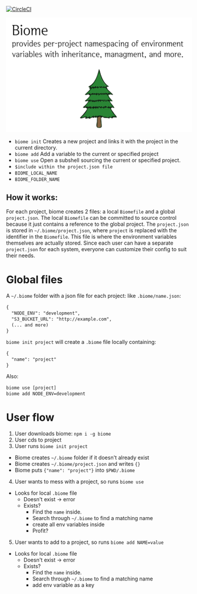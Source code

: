[![CircleCI](https://circleci.com/gh/1egoman/biome.svg?style=svg&circle-token=5cd1a8690f148661881840c868009db16f10370f)](https://circleci.com/gh/1egoman/biome)

![Biome: a small script to manage a user's environment variables](https://raw.githubusercontent.com/1egoman/biome/master/resources/hero.png)

- `biome init`
  Creates a new project and links it with the project in the current directory.
- `biome add`
  Add a variable to the current or specified project
- `biome use`
  Open a subshell sourcing the current or specified project.
- `$include within the project.json file`
- `BIOME_LOCAL_NAME`
- `BIOME_FOLDER_NAME`

## How it works:
For each project, biome creates 2 files: a local `Biomefile` and a global `project.json`. The local
`Biomefile` can be committed to source control because it just contains a reference to the global
project. The `project.json` is stored in `~/.biome/project.json`, where `project` is replaced with
the identifier in the `Biomefile`. This file is where the environment variables themselves are
actually stored. Since each user can have a separate `project.json` for each system, everyone can
customize their config to suit their needs.

# Global files
A `~/.biome` folder with a json file for each project:
like `.biome/name.json`:
```
{
  "NODE_ENV": "development",
  "S3_BUCKET_URL": "http://example.com",
  (... and more)
}
```

`biome init project` will create a `.biome` file locally containing:
```
{
  "name": "project"
}
```

Also:
```
biome use [project]
biome add NODE_ENV=development
```

# User flow
1. User downloads biome: `npm i -g biome`
2. User cds to project
3. User runs `biome init project`
  - Biome creates `~/.biome` folder if it doesn't already exist
  - Biome creates `~/.biome/project.json` and writes `{}`
  - Biome puts `{"name": "project"}` into `$PWD/.biome`
4. User wants to mess with a project, so runs `biome use`
  - Looks for local `.biome` file
    - Doesn't exist -> error
    - Exists?
      - Find the `name` inside.
      - Search through `~/.biome` to find a matching name
      - create all env variables inside
      - Profit?
5. User wants to add to a project, so runs `biome add NAME=value`
  - Looks for local `.biome` file
    - Doesn't exist -> error
    - Exists?
      - Find the `name` inside.
      - Search through `~/.biome` to find a matching name
      - add env variable as a key
